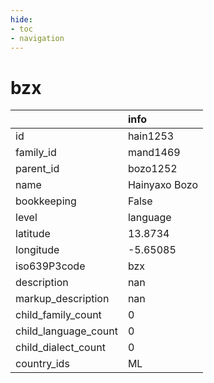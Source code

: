 ```yaml
---
hide:
- toc
- navigation
---
```

# bzx
|                      | info          |
|:---------------------|:--------------|
| id                   | hain1253      |
| family_id            | mand1469      |
| parent_id            | bozo1252      |
| name                 | Hainyaxo Bozo |
| bookkeeping          | False         |
| level                | language      |
| latitude             | 13.8734       |
| longitude            | -5.65085      |
| iso639P3code         | bzx           |
| description          | nan           |
| markup_description   | nan           |
| child_family_count   | 0             |
| child_language_count | 0             |
| child_dialect_count  | 0             |
| country_ids          | ML            |